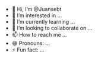 - 👋 Hi, I’m @Juansebt
- 👀 I’m interested in ...
- 🌱 I’m currently learning ...
- 💞️ I’m looking to collaborate on ...
- 📫 How to reach me ...
- 😄 Pronouns: ...
- ⚡ Fun fact: ...

<!---
Juansebt/Juansebt is a ✨ special ✨ repository because its `README.md` (this file) appears on your GitHub profile.
You can click the Preview link to take a look at your changes.
--->
